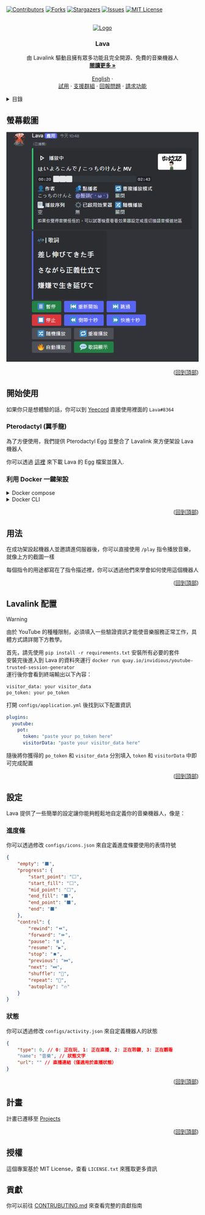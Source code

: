 <!-- PROJECT SHIELDS -->
<!--
*** I'm using markdown "reference style" links for readability.
*** Reference links are enclosed in brackets [ ] instead of parentheses ( ).
*** See the bottom of this document for the declaration of the reference variables
*** for contributors-url, forks-url, etc. This is an optional, concise syntax you may use.
*** https://www.markdownguide.org/basic-syntax/#reference-style-links
-->
[![Contributors][contributors-shield]][contributors-url]
[![Forks][forks-shield]][forks-url]
[![Stargazers][stars-shield]][stars-url]
[![Issues][issues-shield]][issues-url]
[![MIT License][license-shield]][license-url]

<!-- PROJECT LOGO -->
<br />
<div align="center">
  <a href="https://github.com/Nat1anWasTaken/Lava">
    <img src="img/logo.png" alt="Logo" width="80" height="80">
  </a>

<h3 align="center">Lava</h3>

  <p align="center">
    由 Lavalink 驅動且擁有眾多功能且完全開源、免費的音樂機器人
    <br />
    <a href="#關於專案"><strong>閱讀更多 »</strong></a>
    <br />
    <br />
    <a href="README.en-us.md">English</a>
    ·
    <br />
    <a href="https://discord.gg/acgmcity">試用</a>
    ·
    <a href="https://discord.com/invite/3y7mN82NQa">支援群組</a>
    ·
    <a href="https://github.com/Nat1anWasTaken/Lava/issues">回報問題</a>
    ·
    <a href="https://github.com/Nat1anWasTaken/Lava/issues">請求功能</a>
  </p>
</div>

<!-- TABLE OF CONTENTS -->
<details>
  <summary>目錄</summary>
  <ol>
    <li>
      <a href="#螢幕截圖">螢幕截圖</a>
    </li>
    <li>
      <a href="#開始使用">開始使用</a>
      <ul>
        <li><a href="#spotify-支援">Spotify 支援</a></li>
        <li><a href="#需求">需求</a></li>
      </ul>
    </li>
    <li><a href="#用法">用法</a></li>
    <li><a href="#設定">設定</a></li>
    <li><a href="#計畫">計畫</a></li>
    <li><a href="#授權">授權</a></li>
    <li><a href="#貢獻">貢獻</a><li>
  </ol>
</details>

<!-- SCREENSHOTS -->

## 螢幕截圖

![播放器][player-screenshot]

<p align="right">(<a href="#readme-top">回到頂部</a>)</p>

<!-- GETTING STARTED -->

## 開始使用

如果你只是想體驗的話，你可以到 [Yeecord][yeecord] 直接使用裡面的 `Lava#8364`

### Pterodactyl (翼手龍)
為了方便使用，我們提供 Pterodactyl Egg 並整合了 Lavalink 來方便架設 Lava 機器人

你可以透過 [這裡](https://github.com/Mantouisyummy/Lava-egg/blob/main/egg-lava.json) 來下載 Lava 的 Egg 檔案並匯入.

### 利用 Docker 一鍵架設

<details>
<summary>Docker compose</summary>

確保 Docker 已經安裝在你的電腦或伺服器上，接著：

1. Clone 這個 Repository
```bash
git clone https://github.com/Nat1anWasTaken/Lava.git
```

2. cd 到專案目錄
```bash
cd Lava
```

3. 將 `example.stack.env` 重新命名為 `stack.env`
```bash
mv example.stack.env stack.env
```
填入 `stack.env` 的內容

4. 啟動
```bash
docker compose up
```
</details>

<details>
<summary>Docker CLI</summary>

確保 Docker 已經安裝在你的電腦或伺服器上，接著：

1. 拉取映像檔
```bash
docker pull ghcr.io/nat1anwastaken/lava:latest
```

2. 設置好你的 Lavalink 節點，並將其 IP 和 Port 填入 `configs/lavalink.json`，如果你懶得架設 Lavalink，請使用 Docker Compose
```json
{
    "host": "Lavalink 節點 IP",
    "port": "Lavalink 節點 Port"
}
```

3. 創建一個 `stack.env` 檔案，並填入以下內容
```env
TOKEN=機器人 Token
SPOTIFY_CLIENT_ID=Spotify client id
SPOTIFY_CLIENT_SECRET=Spotify client secret
``` 

4. 啟動機器人
```bash
docker run -it \
  --name lava \
  --volume "./configs:/app/configs" \
  --env-file stack.env \
  --restart unless-stopped \
  ghcr.io/nat1anwastaken/lava:latest
```

</details>


<p align="right">(<a href="#readme-top">回到頂部</a>)</p>


<!-- USAGE EXAMPLES -->

## 用法

在成功架設起機器人並邀請進伺服器後，你可以直接使用 `/play` 指令播放音樂，就像上方的截圖一樣

每個指令的用途都寫在了指令描述裡，你可以透過他們來學會如何使用這個機器人

<p align="right">(<a href="#readme-top">回到頂部</a>)</p>

<!-- CONFIGURATION -->

## Lavalink 配置
> [!WARNING]  
> 由於 YouTube 的種種限制，必須填入一些驗證資訊才能使音樂服務正常工作，具體方式請詳閱下方教學。  

首先，請先使用 `pip install -r requirements.txt` 安裝所有必要的套件   
安裝完後進入到 Lava 的資料夾運行 `docker run quay.io/invidious/youtube-trusted-session-generator`  
運行後你會看到終端輸出以下內容：

```
visitor_data: your visitor_data
po_token: your po_token
```

打開 `configs/application.yml` 後找到以下配置資訊
```yml
plugins:
  youtube:
    pot:
      token: "paste your po_token here"
      visitorData: "paste your visitor_data here"
```
隨後將你獲得的 `po_token` 和 `visitor_data` 分別填入 `token` 和 `visitorData` 中即可完成配置

<p align="right">(<a href="#readme-top">回到頂部</a>)</p>

## 設定
Lava 提供了一些簡單的設定讓你能夠輕鬆地自定義你的音樂機器人，像是：

### 進度條 
你可以透過修改 `configs/icons.json` 來自定義進度條要使用的表情符號
```json
{
    "empty": "⬛",
    "progress": {
        "start_point": "⬜",
        "start_fill": "⬜",
        "mid_point": "⬜",
        "end_fill": "⬛",
        "end_point": "⬛",
        "end": "⬛"
    },
    "control": {
        "rewind": "⏪",
        "forward": "⏩",
        "pause": "⏸️",
        "resume": "▶️",
        "stop": "⏹️",
        "previous": "⏮️",
        "next": "⏭️",
        "shuffle": "🔀",
        "repeat": "🔁",
        "autoplay": "🔥"
    }
}
```

### 狀態
你可以透過修改 `configs/activity.json` 來自定義機器人的狀態
```json
{
    "type": 0, // 0: 正在玩, 1: 正在直播, 2: 正在聆聽, 3: 正在觀看
    "name": "音樂", // 狀態文字
    "url": "" // 直播連結（僅適用於直播狀態）
}
```

<p align="right">(<a href="#readme-top">回到頂部</a>)</p>


<!-- ROADMAP -->

## 計畫

計畫已遷移至 [Projects][projects]

<p align="right">(<a href="#readme-top">回到頂部</a>)</p>


<!-- LICENSE -->

## 授權

這個專案基於 MIT License，查看 `LICENSE.txt` 來獲取更多資訊

<!-- CONTRIBUTE -->

## 貢獻

你可以前往 [CONTRUBUTING.md](CONTRIBUTING.md) 來查看完整的貢獻指南

<!-- SHIELDS -->

[contributors-shield]: https://img.shields.io/github/contributors/Nat1anWasTaken/Lava.svg?style=for-the-badge

[contributors-url]: https://github.com/Nat1anWasTaken/Lava/graphs/contributors

[forks-shield]: https://img.shields.io/github/forks/Nat1anWasTaken/Lava.svg?style=for-the-badge

[forks-url]: https://github.com/Nat1anWasTaken/Lava/network/members

[stars-shield]: https://img.shields.io/github/stars/Nat1anWasTaken/Lava.svg?style=for-the-badge

[stars-url]: https://github.com/Nat1anWasTaken/Lava/stargazers

[issues-shield]: https://img.shields.io/github/issues/Nat1anWasTaken/Lava.svg?style=for-the-badge

[issues-url]: https://github.com/Nat1anWasTaken/Lava/issues

[license-shield]: https://img.shields.io/github/license/Nat1anWasTaken/Lava.svg?style=for-the-badge

[license-url]: https://github.com/Nat1anWasTaken/Lava/blob/master/LICENSE.txt

<!-- LINKS -->

[yeecord]: https://discord.gg/yeecord

[python]: https://python.org

[lavalink]: https://github.com/freyacodes/Lavalink

[projects]: https://github.com/users/Nat1anWasTaken/projects/3

[LavaLauncher]: https://github.com/Nat1anWasTaken/LavaLauncher

[spotipy-authorization-flow]: https://spotipy.readthedocs.io/en/2.22.0/#authorization-code-flow

[issues]: https://github.com/Nat1anWasTaken/Lava/issues

<!-- IMAGES -->

[player-screenshot]: img/player.png
